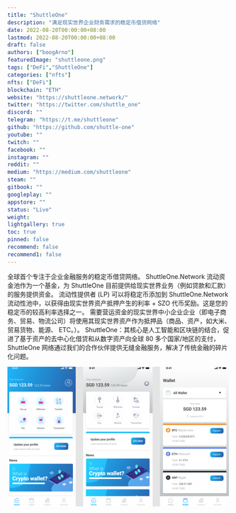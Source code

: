 ```yaml
---
title: "ShuttleOne"
description: "满足现实世界企业财务需求的稳定币借贷网络"
date: 2022-08-20T00:00:00+08:00
lastmod: 2022-08-20T00:00:00+08:00
draft: false
authors: ["boogArno"]
featuredImage: "shuttleone.png"
tags: ["DeFi","ShuttleOne"]
categories: ["nfts"]
nfts: ["DeFi"]
blockchain: "ETH"
website: "https://shuttleone.network/"
twitter: "https://twitter.com/shuttle_one"
discord: ""
telegram: "https://t.me/shuttleone"
github: "https://github.com/shuttle-one"
youtube: ""
twitch: ""
facebook: ""
instagram: ""
reddit: ""
medium: "https://medium.com/shuttleone"
steam: ""
gitbook: ""
googleplay: ""
appstore: ""
status: "Live"
weight: 
lightgallery: true
toc: true
pinned: false
recommend: false
recommend1: false
---
```

全球首个专注于企业金融服务的稳定币借贷网络。
ShuttleOne.Network 流动资金池作为一个基金，为 ShuttleOne 目前提供给现实世界业务（例如贷款和汇款）的服务提供资金。
流动性提供者 (LP) 可以将稳定币添加到 ShuttleOne.Network 流动性池中，以获得由现实世界资产抵押产生的利率 + SZO 代币奖励。这是您的稳定币的较高利率选择之一。
需要营运资金的现实世界中小企业企业（即电子商务、贸易、物流公司）将使用其现实世界资产作为抵押品（商品、资产，如大米、贸易货物、能源、 ETC。）。
ShuttleOne：其核心是人工智能和区块链的结合，促进了基于资产的去中心化借贷和从数字资产向全球 80 多个国家/地区的支付，ShuttleOne 网络通过我们的合作伙伴提供无缝金融服务，解决了传统金融的碎片化问题。

![shuttleone-dapp-defi-ethereum-image1-500x315_b9c7b5f3d0a2d62d19dd55cf35c20414](shuttleone-dapp-defi-ethereum-image1-500x315_b9c7b5f3d0a2d62d19dd55cf35c20414.png)